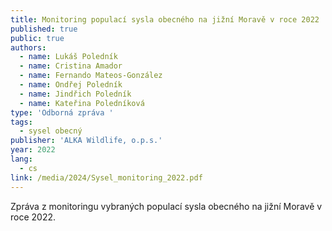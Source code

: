```yaml
---
title: Monitoring populací sysla obecného na jižní Moravě v roce 2022
published: true
public: true
authors:
  - name: Lukáš Poledník
  - name: Cristina Amador
  - name: Fernando Mateos-González
  - name: Ondřej Poledník
  - name: Jindřich Poledník
  - name: Kateřina Poledníková
type: 'Odborná zpráva '
tags:
  - sysel obecný
publisher: 'ALKA Wildlife, o.p.s.'
year: 2022
lang:
  - cs
link: /media/2024/Sysel_monitoring_2022.pdf
---
```

Zpráva z monitoringu vybraných populací sysla obecného na jižní Moravě v roce 2022.
